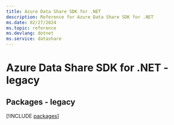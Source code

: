 ```yaml
---
title: Azure Data Share SDK for .NET
description: Reference for Azure Data Share SDK for .NET
ms.date: 02/27/2024
ms.topic: reference
ms.devlang: dotnet
ms.service: datashare
---
```

# Azure Data Share SDK for .NET - legacy
## Packages - legacy
[!INCLUDE [packages](data-share-index.md)]